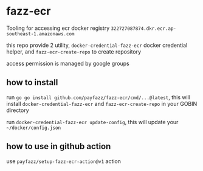 # fazz-ecr
Tooling for accessing ecr docker registry `322727087874.dkr.ecr.ap-southeast-1.amazonaws.com`

this repo provide 2 utility, `docker-credential-fazz-ecr` docker credential helper, and `fazz-ecr-create-repo` to create repository

access permission is managed by google groups

## how to install
run `go go install github.com/payfazz/fazz-ecr/cmd/...@latest`, this will install `docker-credential-fazz-ecr` and `fazz-ecr-create-repo` in your GOBIN directory

run `docker-credential-fazz-ecr update-config`, this will update your `~/docker/config.json`

## how to use in github action
use `payfazz/setup-fazz-ecr-action@v1` action
